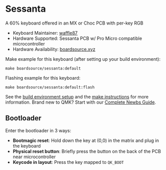 # Sessanta

A 60% keyboard offered in an MX or Choc PCB with per-key RGB

* Keyboard Maintainer: [waffle87](https://github.com/waffle87)
* Hardware Supported: Sessanta PCB w/ Pro Micro compatible microcontroller
* Hardware Availability: [boardsource.xyz](https://boardsource.xyz)

Make example for this keyboard (after setting up your build environment):

    make boardsource/sessanta:default

Flashing example for this keyboard:

    make boardsource/sessanta:default:flash

See the [build environment setup](https://docs.qmk.fm/#/getting_started_build_tools) and the [make instructions](https://docs.qmk.fm/#/getting_started_make_guide) for more information. Brand new to QMK? Start with our [Complete Newbs Guide](https://docs.qmk.fm/#/newbs).

## Bootloader

Enter the bootloader in 3 ways:

* **Bootmagic reset**: Hold down the key at (0,0) in the matrix and plug in the keyboard
* **Physical reset button**: Briefly press the button on the back of the PCB near microcontroller
* **Keycode in layout**: Press the key mapped to `QK_BOOT`

